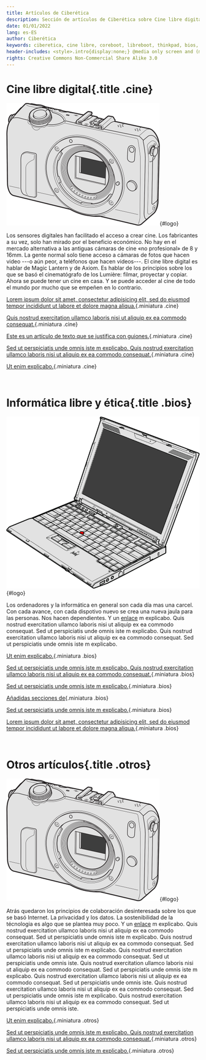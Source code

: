 ```yaml
---
title: Artículos de Ciberética
description: Sección de artículos de Ciberética sobre Cine libre digital y Hardware y software libres.
date: 01/01/2022
lang: es-ES
author: Ciberética
keywords: ciberetica, cine libre, coreboot, libreboot, thinkpad, bios, software libre, hardware libre, privacidad, tecnología libre, autonomia digital, magic lantern, cine
header-includes: <style>.intro{display:none;} @media only screen and (min-width:665px) {a.seleccion.articulos::before{content:"➞ "; font-weight:bolder;}}</style>
rights: Creative Commons Non-Commercial Share Alike 3.0
---
```


# Cine libre digital{.title .cine}

<div class="presentacion">

![](img/eosml.png){#logo}

Los sensores digitales han facilitado el acceso a crear cine. Los fabricantes a su vez, solo han mirado por el beneficio económico. No hay en el mercado alternativa a las antiguas cámaras de cine «no profesional» de 8 y 16mm. La gente normal solo tiene acceso a cámaras de fotos que hacen video ---o aún peor, a teléfonos que hacen videos---. El cine libre digital es hablar de Magic Lantern y de Axiom. Es hablar de los principios sobre los que se basó el cinematógrafo de los Lumière: filmar, proyectar y copiar. Ahora se puede tener un cine en casa. Y se puede acceder al cine de todo el mundo por mucho que se empeñen en lo contrario.

</div>

<div class="articulos">

[Lorem ipsum dolor sit amet, consectetur adipisicing elit, sed do eiusmod tempor incididunt ut labore et dolore magna aliqua.](#intro){.miniatura .cine}

[Quis nostrud exercitation ullamco laboris nisi ut aliquip ex ea commodo consequat.](#intro){.miniatura .cine}

[Este es un artículo de texto que se justifica con guiones.](prueba-texto.html){.miniatura .cine}

[Sed ut perspiciatis unde omnis iste m explicabo. Quis nostrud exercitation ullamco laboris nisi ut aliquip ex ea commodo consequat.](#intro){.miniatura .cine}

[Ut enim explicabo.](#intro){.miniatura .cine}

</div><br>

# Informática libre y ética{.title .bios}

<div class="presentacion">

![](img/X200.png){#logo}

Los ordenadores y la informática en general son cada día mas una carcel. Con cada avance, con cada dispotivo nuevo se crea una nueva jaula para las personas. Nos hacen dependientes. Y un [enlace](https://www.fsf.org/) m explicabo. Quis nostrud exercitation ullamco laboris nisi ut aliquip ex ea commodo consequat. Sed ut perspiciatis unde omnis iste m explicabo. Quis nostrud exercitation ullamco laboris nisi ut aliquip ex ea commodo consequat. Sed ut perspiciatis unde omnis iste m explicabo.

</div>

<div class="articulos">

[Ut enim explicabo.](#intro){.miniatura .bios}

[Sed ut perspiciatis unde omnis iste m explicabo. Quis nostrud exercitation ullamco laboris nisi ut aliquip ex ea commodo consequat.](#intro){.miniatura .bios}

[Sed ut perspiciatis unde omnis iste m explicabo.](#intro){.miniatura .bios}

[Añadidas secciones de](#intro){.miniatura .bios}

[Sed ut perspiciatis unde omnis iste m explicabo.](#intro){.miniatura .bios}

[Lorem ipsum dolor sit amet, consectetur adipisicing elit, sed do eiusmod tempor incididunt ut labore et dolore magna aliqua.](#intro){.miniatura .bios}

</div><br>

# Otros artículos{.title .otros}

<div class="presentacion">

![](img/logo.png){#logo}

Atrás quedaron los principios de colaboración desinteresada sobre los que se basó Internet. La privacidad y los datos. La sostenibilidad de la técnologia es algo que se plantea muy poco. Y un [enlace](https://www.fsf.org/) m explicabo. Quis nostrud exercitation ullamco laboris nisi ut aliquip ex ea commodo consequat. Sed ut perspiciatis unde omnis iste m explicabo. Quis nostrud exercitation ullamco laboris nisi ut aliquip ex ea commodo consequat. Sed ut perspiciatis unde omnis iste m explicabo. Quis nostrud exercitation ullamco laboris nisi ut aliquip ex ea commodo consequat. Sed ut perspiciatis unde omnis iste. Quis nostrud exercitation ullamco laboris nisi ut aliquip ex ea commodo consequat. Sed ut perspiciatis unde omnis iste m explicabo. Quis nostrud exercitation ullamco laboris nisi ut aliquip ex ea commodo consequat. Sed ut perspiciatis unde omnis iste. Quis nostrud exercitation ullamco laboris nisi ut aliquip ex ea commodo consequat. Sed ut perspiciatis unde omnis iste m explicabo. Quis nostrud exercitation ullamco laboris nisi ut aliquip ex ea commodo consequat. Sed ut perspiciatis unde omnis iste.

</div>

<div class="articulos">

[Ut enim explicabo.](#intro){.miniatura .otros}

[Sed ut perspiciatis unde omnis iste m explicabo. Quis nostrud exercitation ullamco laboris nisi ut aliquip ex ea commodo consequat.](#intro){.miniatura .otros}

[Sed ut perspiciatis unde omnis iste m explicabo.](#intro){.miniatura .otros}

</div>
